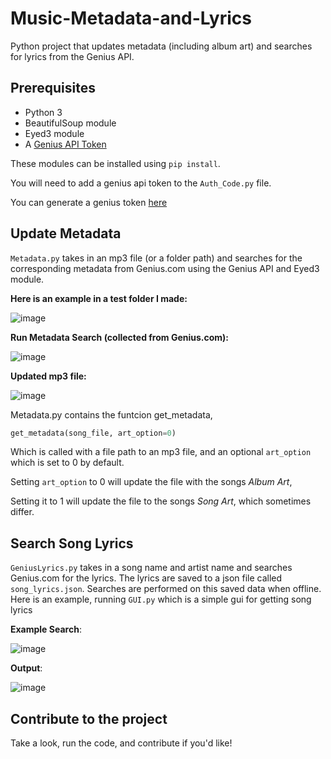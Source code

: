 # Music-Metadata-and-Lyrics
Python project that updates metadata (including album art) and searches for lyrics from the Genius API. 

## Prerequisites
* Python 3
* BeautifulSoup module
* Eyed3 module
* A [Genius API Token](https://docs.genius.com/#/getting-started-h1)

These modules can be installed using `pip install`.

You will need to add a genius api token to the `Auth_Code.py` file. 

You can generate a genius token [here](https://docs.genius.com/#/getting-started-h1)


## Update Metadata
`Metadata.py` takes in an mp3 file (or a folder path) and searches for the corresponding metadata from Genius.com using the Genius API and Eyed3 module.

__Here is an example in a test folder I made:__

![image](https://user-images.githubusercontent.com/63872314/128447097-ededaaad-9bea-4273-a653-b72e134a9da5.png)

__Run Metadata Search (collected from Genius.com):__

![image](https://user-images.githubusercontent.com/63872314/128447244-50ff1129-283f-4468-b515-7a03ecc0d511.png)

__Updated mp3 file:__

![image](https://user-images.githubusercontent.com/63872314/128447351-ac50ae19-5c14-4fa3-bb67-fdf234412721.png)

Metadata.py contains the funtcion get_metadata,

```python
get_metadata(song_file, art_option=0)
```

Which is called with a file path to an mp3 file, and an optional `art_option` which is set to 0 by default.

Setting `art_option` to 0 will update the file with the songs *Album Art*,

Setting it to 1 will update the file to the songs *Song Art*, which sometimes differ.

## Search Song Lyrics
`GeniusLyrics.py` takes in a song name and artist name and searches Genius.com for the lyrics. The lyrics are saved to a json file called `song_lyrics.json`. Searches are performed on this saved data when offline. Here is an example, running `GUI.py` which is a simple gui for getting song lyrics

__Example Search__:

![image](https://user-images.githubusercontent.com/63872314/128579595-604eba7a-b5f2-4a3b-936d-5d20945767e9.png)

__Output__:

![image](https://user-images.githubusercontent.com/63872314/128579639-bb099cbe-0d5d-4a0f-99af-fe760f9c8308.png)

## Contribute to the project
Take a look, run the code, and contribute if you'd like!






